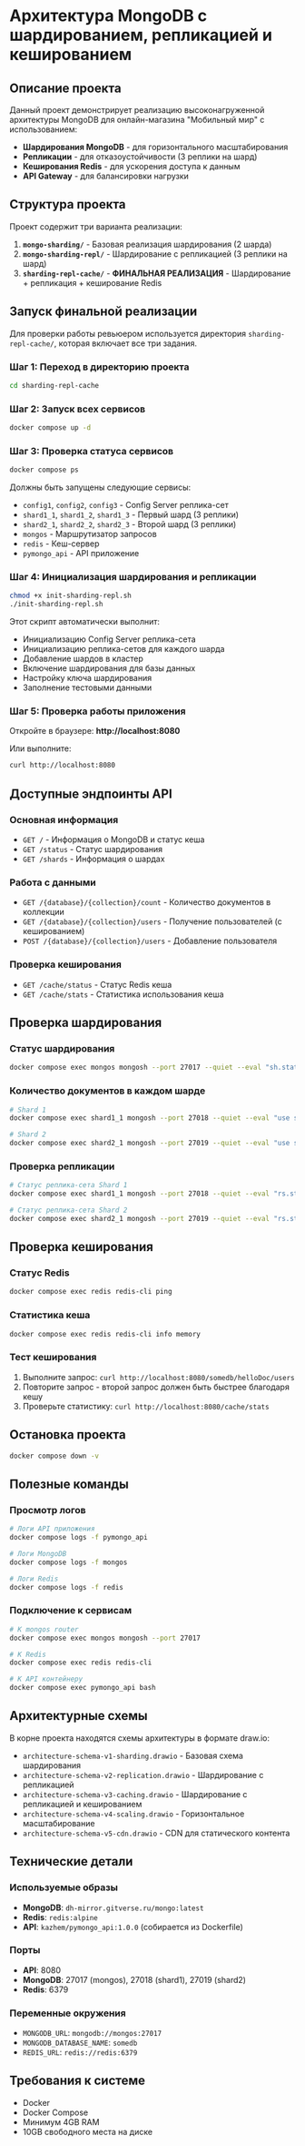 # Архитектура MongoDB с шардированием, репликацией и кешированием

## Описание проекта

Данный проект демонстрирует реализацию высоконагруженной архитектуры MongoDB для онлайн-магазина "Мобильный мир" с использованием:

- **Шардирования MongoDB** - для горизонтального масштабирования
- **Репликации** - для отказоустойчивости (3 реплики на шард)
- **Кеширования Redis** - для ускорения доступа к данным
- **API Gateway** - для балансировки нагрузки

## Структура проекта

Проект содержит три варианта реализации:

1. **`mongo-sharding/`** - Базовая реализация шардирования (2 шарда)
2. **`mongo-sharding-repl/`** - Шардирование с репликацией (3 реплики на шард)
3. **`sharding-repl-cache/`** - **ФИНАЛЬНАЯ РЕАЛИЗАЦИЯ** - Шардирование + репликация + кеширование Redis

## Запуск финальной реализации

Для проверки работы ревьюером используется директория `sharding-repl-cache/`, которая включает все три задания.

### Шаг 1: Переход в директорию проекта

```bash
cd sharding-repl-cache
```

### Шаг 2: Запуск всех сервисов

```bash
docker compose up -d
```

### Шаг 3: Проверка статуса сервисов

```bash
docker compose ps
```

Должны быть запущены следующие сервисы:
- `config1`, `config2`, `config3` - Config Server реплика-сет
- `shard1_1`, `shard1_2`, `shard1_3` - Первый шард (3 реплики)
- `shard2_1`, `shard2_2`, `shard2_3` - Второй шард (3 реплики)
- `mongos` - Маршрутизатор запросов
- `redis` - Кеш-сервер
- `pymongo_api` - API приложение

### Шаг 4: Инициализация шардирования и репликации

```bash
chmod +x init-sharding-repl.sh
./init-sharding-repl.sh
```

Этот скрипт автоматически выполнит:
- Инициализацию Config Server реплика-сета
- Инициализацию реплика-сетов для каждого шарда
- Добавление шардов в кластер
- Включение шардирования для базы данных
- Настройку ключа шардирования
- Заполнение тестовыми данными

### Шаг 5: Проверка работы приложения

Откройте в браузере: **http://localhost:8080**

Или выполните:
```bash
curl http://localhost:8080
```

## Доступные эндпоинты API

### Основная информация
- `GET /` - Информация о MongoDB и статус кеша
- `GET /status` - Статус шардирования
- `GET /shards` - Информация о шардах

### Работа с данными
- `GET /{database}/{collection}/count` - Количество документов в коллекции
- `GET /{database}/{collection}/users` - Получение пользователей (с кешированием)
- `POST /{database}/{collection}/users` - Добавление пользователя

### Проверка кеширования
- `GET /cache/status` - Статус Redis кеша
- `GET /cache/stats` - Статистика использования кеша

## Проверка шардирования

### Статус шардирования
```bash
docker compose exec mongos mongosh --port 27017 --quiet --eval "sh.status()"
```

### Количество документов в каждом шарде
```bash
# Shard 1
docker compose exec shard1_1 mongosh --port 27018 --quiet --eval "use somedb; db.helloDoc.countDocuments()"

# Shard 2
docker compose exec shard2_1 mongosh --port 27019 --quiet --eval "use somedb; db.helloDoc.countDocuments()"
```

### Проверка репликации
```bash
# Статус реплика-сета Shard 1
docker compose exec shard1_1 mongosh --port 27018 --quiet --eval "rs.status()"

# Статус реплика-сета Shard 2
docker compose exec shard2_1 mongosh --port 27019 --quiet --eval "rs.status()"
```

## Проверка кеширования

### Статус Redis
```bash
docker compose exec redis redis-cli ping
```

### Статистика кеша
```bash
docker compose exec redis redis-cli info memory
```

### Тест кеширования
1. Выполните запрос: `curl http://localhost:8080/somedb/helloDoc/users`
2. Повторите запрос - второй запрос должен быть быстрее благодаря кешу
3. Проверьте статистику: `curl http://localhost:8080/cache/stats`

## Остановка проекта

```bash
docker compose down -v
```

## Полезные команды

### Просмотр логов
```bash
# Логи API приложения
docker compose logs -f pymongo_api

# Логи MongoDB
docker compose logs -f mongos

# Логи Redis
docker compose logs -f redis
```

### Подключение к сервисам
```bash
# К mongos router
docker compose exec mongos mongosh --port 27017

# К Redis
docker compose exec redis redis-cli

# К API контейнеру
docker compose exec pymongo_api bash
```

## Архитектурные схемы

В корне проекта находятся схемы архитектуры в формате draw.io:
- `architecture-schema-v1-sharding.drawio` - Базовая схема шардирования
- `architecture-schema-v2-replication.drawio` - Шардирование с репликацией
- `architecture-schema-v3-caching.drawio` - Шардирование с репликацией и кешированием
- `architecture-schema-v4-scaling.drawio` - Горизонтальное масштабирование
- `architecture-schema-v5-cdn.drawio` - CDN для статического контента

## Технические детали

### Используемые образы
- **MongoDB**: `dh-mirror.gitverse.ru/mongo:latest`
- **Redis**: `redis:alpine`
- **API**: `kazhem/pymongo_api:1.0.0` (собирается из Dockerfile)

### Порты
- **API**: 8080
- **MongoDB**: 27017 (mongos), 27018 (shard1), 27019 (shard2)
- **Redis**: 6379

### Переменные окружения
- `MONGODB_URL`: `mongodb://mongos:27017`
- `MONGODB_DATABASE_NAME`: `somedb`
- `REDIS_URL`: `redis://redis:6379`

## Требования к системе

- Docker
- Docker Compose
- Минимум 4GB RAM
- 10GB свободного места на диске